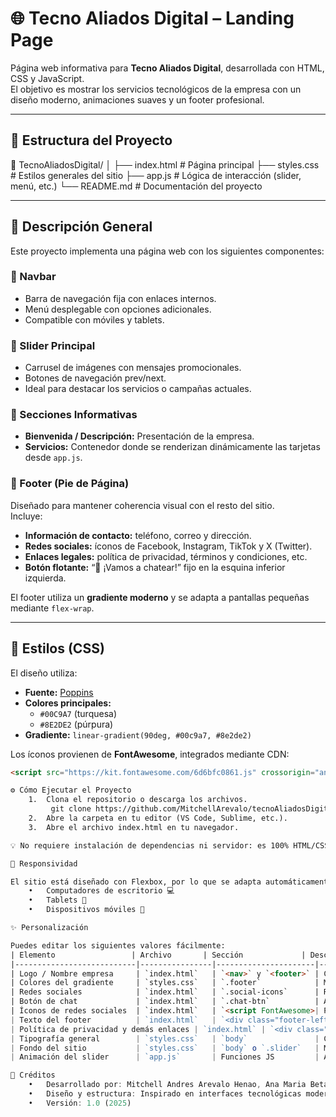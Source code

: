 # 🌐 Tecno Aliados Digital – Landing Page

Página web informativa para **Tecno Aliados Digital**, desarrollada con HTML, CSS y JavaScript.  
El objetivo es mostrar los servicios tecnológicos de la empresa con un diseño moderno, animaciones suaves y un footer profesional.

---

## 🧩 Estructura del Proyecto
📁 TecnoAliadosDigital/
│
├── index.html          # Página principal
├── styles.css          # Estilos generales del sitio
├── app.js              # Lógica de interacción (slider, menú, etc.)
└── README.md           # Documentación del proyecto

---

## 🚀 Descripción General

Este proyecto implementa una página web con los siguientes componentes:

### 🔹 Navbar
- Barra de navegación fija con enlaces internos.
- Menú desplegable con opciones adicionales.
- Compatible con móviles y tablets.

### 🔹 Slider Principal
- Carrusel de imágenes con mensajes promocionales.
- Botones de navegación prev/next.
- Ideal para destacar los servicios o campañas actuales.

### 🔹 Secciones Informativas
- **Bienvenida / Descripción:** Presentación de la empresa.
- **Servicios:** Contenedor donde se renderizan dinámicamente las tarjetas desde `app.js`.

### 🔹 Footer (Pie de Página)
Diseñado para mantener coherencia visual con el resto del sitio.  
Incluye:
- **Información de contacto:** teléfono, correo y dirección.  
- **Redes sociales:** íconos de Facebook, Instagram, TikTok y X (Twitter).  
- **Enlaces legales:** política de privacidad, términos y condiciones, etc.  
- **Botón flotante:** “💬 ¡Vamos a chatear!” fijo en la esquina inferior izquierda.  

El footer utiliza un **gradiente moderno** y se adapta a pantallas pequeñas mediante `flex-wrap`.

---

## 🎨 Estilos (CSS)

El diseño utiliza:
- **Fuente:** [Poppins](https://fonts.google.com/specimen/Poppins)
- **Colores principales:**
  - `#00C9A7` (turquesa)
  - `#8E2DE2` (púrpura)
- **Gradiente:** `linear-gradient(90deg, #00c9a7, #8e2de2)`

Los íconos provienen de **FontAwesome**, integrados mediante CDN:
```html
<script src="https://kit.fontawesome.com/6d6bfc0861.js" crossorigin="anonymous"></script>

⚙️ Cómo Ejecutar el Proyecto
	1.	Clona el repositorio o descarga los archivos.
         git clone https://github.com/MitchellArevalo/tecnoAliadosDigital.git
    2.	Abre la carpeta en tu editor (VS Code, Sublime, etc.).
	3.	Abre el archivo index.html en tu navegador.

💡 No requiere instalación de dependencias ni servidor: es 100% HTML/CSS/JS nativo.

📱 Responsividad

El sitio está diseñado con Flexbox, por lo que se adapta automáticamente a:
	•	Computadores de escritorio 💻
	•	Tablets 📱
	•	Dispositivos móviles 📲

✨ Personalización

Puedes editar los siguientes valores fácilmente:
| Elemento                 | Archivo       | Sección             | Descripción |
|---------------------------|----------------|----------------------|--------------|
| Logo / Nombre empresa     | `index.html`   | `<nav>` y `<footer>` | Cambia el texto de “Tecno Aliados Digital”. |
| Colores del gradiente     | `styles.css`   | `.footer`            | Modifica los valores `#00c9a7` y `#8e2de2`. |
| Redes sociales            | `index.html`   | `.social-icons`      | Reemplaza los enlaces de `href="#"` por tus redes reales. |
| Botón de chat             | `index.html`   | `.chat-btn`          | Agrega el enlace directo a WhatsApp, Messenger o tu chat preferido. |
| Íconos de redes sociales  | `index.html`   | `<script FontAwesome>| Puedes cambiar o agregar más íconos con [FontAwesome](https://fontawesome.com/icons). |
| Texto del footer          | `index.html`   | `<div class="footer-left">` | Actualiza dirección, correo o número de contacto. |
| Política de privacidad y demás enlaces | `index.html` | `<div class="footer-right">` | Actualiza los enlaces a tus páginas legales reales. |
| Tipografía general        | `styles.css`   | `body`               | Cambia la fuente en `font-family: 'Poppins', sans-serif;` si deseas otra. |
| Fondo del sitio           | `styles.css`   | `body` o `.slider`   | Modifica los fondos o imágenes principales del sitio. |
| Animación del slider      | `app.js`       | Funciones JS         | Ajusta los intervalos o transiciones del carrusel. 

🧠 Créditos
	•	Desarrollado por: Mitchell Andres Arevalo Henao, Ana Maria Betancur Herrera, Luz Ensueño Ospina Cardona, Erica Varela Quintero
	•	Diseño y estructura: Inspirado en interfaces tecnológicas modernas.
	•	Versión: 1.0 (2025)

